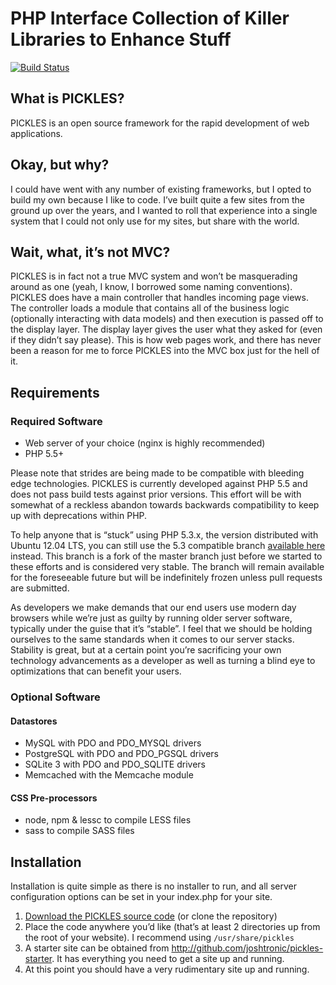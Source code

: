 # PHP Interface Collection of Killer Libraries to Enhance Stuff

[![Build Status](https://travis-ci.org/joshtronic/pickles.png)](https://travis-ci.org/joshtronic/pickles)

## What is PICKLES?

PICKLES is an open source framework for the rapid development of web applications.

## Okay, but why?

I could have went with any number of existing frameworks, but I opted to build my own because I like to code. I’ve built quite a few sites from the ground up over the years, and I wanted to roll that experience into a single system that I could not only use for my sites, but share with the world.

## Wait, what, it’s not MVC?

PICKLES is in fact not a true MVC system and won’t be masquerading around as one (yeah, I know, I borrowed some naming conventions). PICKLES does have a main controller that handles incoming page views. The controller loads a module that contains all of the business logic (optionally interacting with data models) and then execution is passed off to the display layer. The display layer gives the user what they asked for (even if they didn’t say please). This is how web pages work, and there has never been a reason for me to force PICKLES into the MVC box just for the hell of it.

## Requirements

### Required Software

* Web server of your choice (nginx is highly recommended)
* PHP 5.5+

Please note that strides are being made to be compatible with bleeding edge technologies. PICKLES is currently developed against PHP 5.5 and does not pass build tests against prior versions. This effort will be with somewhat of a reckless abandon towards backwards compatibility to keep up with deprecations within PHP.

To help anyone that is “stuck” using PHP 5.3.x, the version distributed with Ubuntu 12.04 LTS, you can still use the 5.3 compatible branch [available here](https://github.com/joshtronic/pickles/archive/php53-compatible.zip) instead. This branch is a fork of the master branch just before we started to these efforts and is considered very stable. The branch will remain available for the foreseeable future but will be indefinitely frozen unless pull requests are submitted.

As developers we make demands that our end users use modern day browsers while we’re just as guilty by running older server software, typically under the guise that it’s “stable”. I feel that we should be holding ourselves to the same standards when it comes to our server stacks. Stability is great, but at a certain point you’re sacrificing your own technology advancements as a developer as well as turning a blind eye to optimizations that can benefit your users.

### Optional Software

#### Datastores

* MySQL with PDO and PDO_MYSQL drivers
* PostgreSQL with PDO and PDO_PGSQL drivers
* SQLite 3 with PDO and PDO_SQLITE drivers
* Memcached with the Memcache module

#### CSS Pre-processors

* node, npm & lessc to compile LESS files
* sass to compile SASS files

## Installation

Installation is quite simple as there is no installer to run, and all server configuration options can be set in your index.php for your site.

1. [Download the PICKLES source code](https://github.com/joshtronic/pickles/archive/master.zip) (or clone the repository)
2. Place the code anywhere you’d like (that’s at least 2 directories up from the root of your website). I recommend using `/usr/share/pickles`
3. A starter site can be obtained from http://github.com/joshtronic/pickles-starter. It has everything you need to get a site up and running.
4. At this point you should have a very rudimentary site up and running.
